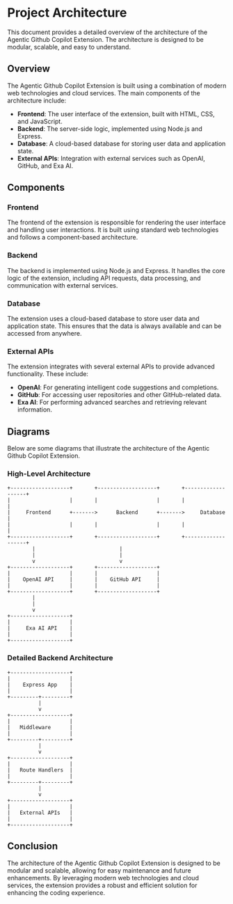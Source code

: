# Project Architecture

This document provides a detailed overview of the architecture of the Agentic Github Copilot Extension. The architecture is designed to be modular, scalable, and easy to understand.

## Overview

The Agentic Github Copilot Extension is built using a combination of modern web technologies and cloud services. The main components of the architecture include:

- **Frontend**: The user interface of the extension, built with HTML, CSS, and JavaScript.
- **Backend**: The server-side logic, implemented using Node.js and Express.
- **Database**: A cloud-based database for storing user data and application state.
- **External APIs**: Integration with external services such as OpenAI, GitHub, and Exa AI.

## Components

### Frontend

The frontend of the extension is responsible for rendering the user interface and handling user interactions. It is built using standard web technologies and follows a component-based architecture.

### Backend

The backend is implemented using Node.js and Express. It handles the core logic of the extension, including API requests, data processing, and communication with external services.

### Database

The extension uses a cloud-based database to store user data and application state. This ensures that the data is always available and can be accessed from anywhere.

### External APIs

The extension integrates with several external APIs to provide advanced functionality. These include:

- **OpenAI**: For generating intelligent code suggestions and completions.
- **GitHub**: For accessing user repositories and other GitHub-related data.
- **Exa AI**: For performing advanced searches and retrieving relevant information.

## Diagrams

Below are some diagrams that illustrate the architecture of the Agentic Github Copilot Extension.

### High-Level Architecture

```plaintext
+-------------------+       +-------------------+       +-------------------+
|                   |       |                   |       |                   |
|     Frontend      +------->      Backend      +------->     Database      |
|                   |       |                   |       |                   |
+-------------------+       +-------------------+       +-------------------+
        |                           |
        |                           |
        v                           v
+-------------------+       +-------------------+
|                   |       |                   |
|    OpenAI API     |       |    GitHub API     |
|                   |       |                   |
+-------------------+       +-------------------+
        |
        |
        v
+-------------------+
|                   |
|     Exa AI API    |
|                   |
+-------------------+
```

### Detailed Backend Architecture

```plaintext
+-------------------+
|                   |
|    Express App    |
|                   |
+---------+---------+
          |
          v
+-------------------+
|                   |
|   Middleware      |
|                   |
+---------+---------+
          |
          v
+-------------------+
|                   |
|   Route Handlers  |
|                   |
+---------+---------+
          |
          v
+-------------------+
|                   |
|   External APIs   |
|                   |
+-------------------+
```

## Conclusion

The architecture of the Agentic Github Copilot Extension is designed to be modular and scalable, allowing for easy maintenance and future enhancements. By leveraging modern web technologies and cloud services, the extension provides a robust and efficient solution for enhancing the coding experience.
